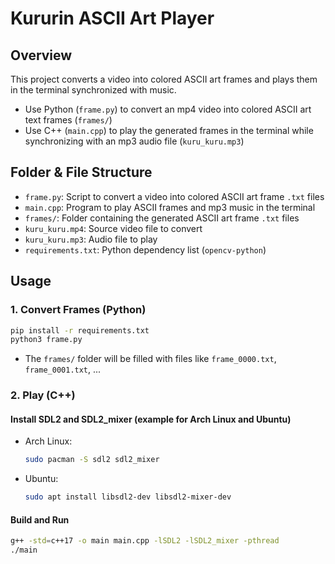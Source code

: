 # Kururin ASCII Art Player

## Overview
This project converts a video into colored ASCII art frames and plays them in the terminal synchronized with music.

- Use Python (`frame.py`) to convert an mp4 video into colored ASCII art text frames (`frames/`)
- Use C++ (`main.cpp`) to play the generated frames in the terminal while synchronizing with an mp3 audio file (`kuru_kuru.mp3`)

## Folder & File Structure
- `frame.py`: Script to convert a video into colored ASCII art frame `.txt` files
- `main.cpp`: Program to play ASCII frames and mp3 music in the terminal
- `frames/`: Folder containing the generated ASCII art frame `.txt` files
- `kuru_kuru.mp4`: Source video file to convert
- `kuru_kuru.mp3`: Audio file to play
- `requirements.txt`: Python dependency list (`opencv-python`)

## Usage
### 1. Convert Frames (Python)
```bash
pip install -r requirements.txt
python3 frame.py
```
- The `frames/` folder will be filled with files like `frame_0000.txt`, `frame_0001.txt`, ...

### 2. Play (C++)
#### Install SDL2 and SDL2_mixer (example for Arch Linux and Ubuntu)
- Arch Linux:
  ```bash
  sudo pacman -S sdl2 sdl2_mixer
  ```
- Ubuntu:
  ```bash
  sudo apt install libsdl2-dev libsdl2-mixer-dev
  ```
#### Build and Run
```bash
g++ -std=c++17 -o main main.cpp -lSDL2 -lSDL2_mixer -pthread
./main
```
